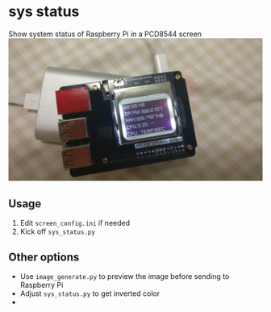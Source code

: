 # sys status
Show system status of Raspberry Pi in a PCD8544 screen
![alt text](src/demo.jpg)

## Usage
1. Edit `screen_config.ini` if needed
2. Kick off `sys_status.py`

## Other options
- Use `image_generate.py` to preview the image before sending to Raspberry Pi
- Adjust `sys_status.py` to get inverted color
- 